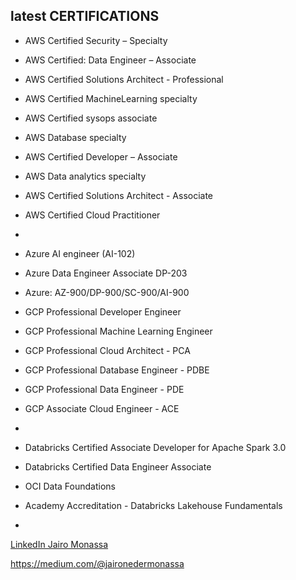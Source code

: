 latest CERTIFICATIONS
----

- AWS Certified Security – Specialty
- AWS Certified: Data Engineer – Associate
- AWS Certified Solutions Architect - Professional
- AWS Certified MachineLearning specialty
- AWS Certified sysops associate
- AWS Database specialty
- AWS Certified Developer – Associate
- AWS Data analytics specialty
- AWS Certified Solutions Architect - Associate
- AWS Certified Cloud Practitioner
- 
- Azure AI engineer (AI-102)
- Azure Data Engineer Associate DP-203
- Azure: AZ-900/DP-900/SC-900/AI-900

- GCP Professional Developer Engineer
- GCP Professional Machine Learning Engineer
- GCP Professional Cloud Architect - PCA
- GCP Professional Database Engineer - PDBE
- GCP Professional Data Engineer - PDE
- GCP Associate Cloud Engineer - ACE
- 
- Databricks Certified Associate Developer for Apache Spark 3.0
- Databricks Certified Data Engineer Associate

- OCI Data Foundations
- Academy Accreditation - Databricks Lakehouse Fundamentals
- 
<a href="https://www.linkedin.com/in/jairomonassa/"> LinkedIn Jairo Monassa</a>

https://medium.com/@jaironedermonassa
